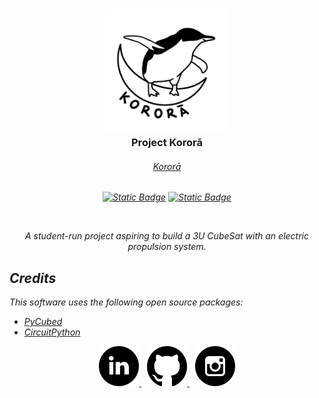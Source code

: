 <h3 align="center">
  <img src="https://raw.githubusercontent.com/Project-Korora/.github/main/assets/Project-Korora-Logo.png" width="200" alt="Project Kororā"/><br>Project Kororā
</h3>

<h6 align="center"><a href="https://en.wikipedia.org/wiki/Little_penguin"><i>Kororā<i/></a></h6>

<div align="center">
  <a href="https://www.python.org/downloads/release/python-3100/"><img alt="Static Badge" src="https://img.shields.io/badge/ python-3.10%2B-green"></a>
  <a href="https://pycubed.org/"><img alt="Static Badge" src="https://img.shields.io/badge/PyCubed-orange"></a>
</div>

<br><p align="center">A student-run project aspiring to build a 3U CubeSat with an electric propulsion system.</p>

## Credits

This software uses the following open source packages:

- [PyCubed](https://pycubed.org/)
- [CircuitPython](https://github.com/adafruit/circuitpython/)

<p align="center">
  <a href="https://www.linkedin.com/company/project-korora/">
    <picture>
      <source srcset="https://raw.githubusercontent.com/Project-Korora/.github/main/assets/linkedin-round-svgrepo-com-light.svg" 
        width="64" height="64" alt="LinkedIn Logo" media="(prefers-color-scheme: dark)"/>
      <source srcset="https://raw.githubusercontent.com/Project-Korora/.github/main/assets/linkedin-round-svgrepo-com-dark.svg" 
        width="64" height="64" alt="LinkedIn Logo" media="(prefers-color-scheme: light), (prefers-color-scheme: no-preference)"/>
      <img src="https://raw.githubusercontent.com/Project-Korora/.github/main/assets/linkedin-round-svgrepo-com-dark.svg" width="64" height="64" alt="LinkedIn Logo"/>
    </picture>
  </a>
  <img src="https://raw.githubusercontent.com/Project-Korora/.github/main/assets/transparent.png" height="1" width="5"/>
  <a href="https://github.com/Project-Korora">
    <picture>
      <source srcset="https://raw.githubusercontent.com/Project-Korora/.github/main/assets/github-round-svgrepo-com-light.svg" 
        width="64" height="64" alt="GitHub Logo" media="(prefers-color-scheme: dark)"/>
      <source srcset="https://raw.githubusercontent.com/Project-Korora/.github/main/assets/github-round-svgrepo-com-dark.svg" 
        width="64" height="64" alt="GitHub Logo" media="(prefers-color-scheme: light), (prefers-color-scheme: no-preference)"/>
      <img src="https://raw.githubusercontent.com/Project-Korora/.github/main/assets/github-round-svgrepo-com-dark.svg" width="64" height="64" alt="GitHub Logo"/>
    </picture>
  </a>
  <img src="https://raw.githubusercontent.com/Project-Korora/.github/main/assets/transparent.png" height="1" width="5"/>
  <a href="https://www.instagram.com/project_nootnoot/">
    <picture>
      <source srcset="https://raw.githubusercontent.com/Project-Korora/.github/main/assets/instagram-round-svgrepo-com-light.svg" 
        width="64" height="64" alt="Instagram Logo" media="(prefers-color-scheme: dark)"/>
      <source srcset="https://raw.githubusercontent.com/Project-Korora/.github/main/assets/instagram-round-svgrepo-com-dark.svg" 
        width="64" height="64" alt="Instagram Logo" media="(prefers-color-scheme: light), (prefers-color-scheme: no-preference)"/>
      <img src="https://raw.githubusercontent.com/Project-Korora/.github/main/assets/instagram-round-svgrepo-com-dark.svg" width="64" height="64" alt="Instagram Logo"/>
    </picture>
  </a>
</p>
